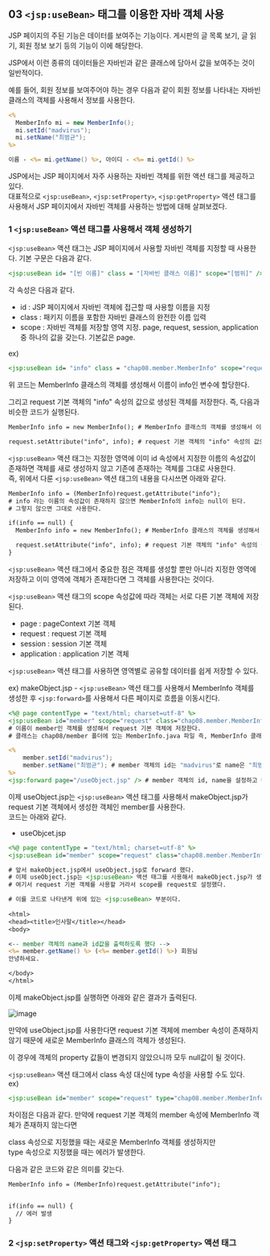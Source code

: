 ## 03 `<jsp:useBean>` 태그를 이용한 자바 객체 사용

JSP 페이지의 주된 기능은 데이터를 보여주는 기능이다. 게시판의 글 목록 보기, 글 읽기, 회원 정보 보기 등의 기능이 이에 해당한다.

JSP에서 이런 종류의 데이터들은 자바빈과 같은 클래스에 담아서 값을 보여주는 것이 일반적이다.

예를 들어, 회원 정보를 보여주어야 하는 경우 다음과 같이 회원 정보를 나타내는 자바빈 클래스의 객체를 사용해서 정보를 사용한다.

``` jsp
<% 
  MemberInfo mi = new MemberInfo();
  mi.setId("madvirus");
  mi.setName("최범균");
%>

이름 - <%= mi.getName() %>, 아이디 - <%= mi.getId() %>
```

JSP에서는 JSP 페이지에서 자주 사용하는 자바빈 객체를 위한 액션 태그를 제공하고 있다.  
대표적으로 `<jsp:useBean>`, `<jsp:setProperty>`, `<jsp:getProperty>` 액션 태그를 사용해서 JSP 페이지에서 자바빈 객체를 사용하는 방법에 대해 살펴보겠다.

### 1 `<jsp:useBean>` 액션 태그를 사용해서 객체 생성하기

`<jsp:useBean>` 액션 태그는 JSP 페이지에서 사용할 자바빈 객체를 지정할 때 사용한다. 기본 구문은 다음과 같다.

``` jsp
<jsp:useBean id= "[빈 이름]" class = "[자바빈 클래스 이름]" scope="[범위]" /> 
```

각 속성은 다음과 같다.
- id : JSP 페이지에서 자바빈 객체에 접근할 때 사용할 이름을 지정
- class : 패키지 이름을 포함한 자바빈 클래스의 완전한 이름 입력
- scope : 자바빈 객체를 저장할 영역 지정. page, request, session, application 중 하나의 값을 갖는다. 기본값은 page.

ex) 
``` jsp
<jsp:useBean id= "info" class = "chap08.member.MemberInfo" scope="request" /> 
```

위 코드는 MemberInfo 클래스의 객체를 생성해서 이름이 info인 변수에 할당한다. 

그리고 request 기본 객체의 "info" 속성의 값으로 생성된 객체를 저장한다. 즉, 다음과 비슷한 코드가 실행된다.

``` jsp
MemberInfo info = new MemberInfo(); # MemberInfo 클래스의 객체를 생성해서 이름이 info인 변수에 할당

request.setAttribute("info", info); # request 기본 객체의 "info" 속성의 값으로 생성된 객체를 저장
```

`<jsp:useBean>` 액션 태그는 지정한 영역에 이미 id 속성에서 지정한 이름의 속성값이 존재하면 객체를 새로 생성하지 않고 기존에 존재하는 객체를 그대로 사용한다.  
즉, 위에서 다룬 `<jsp:useBean>` 액션 태그의 내용을 다시쓰면 아래와 같다.

``` jsp
MemberInfo info = (MemberInfo)request.getAttribute("info"); 
# info 라는 이름의 속성값이 존재하지 않으면 MemberInfo의 info는 null이 된다.
# 그렇지 않으면 그대로 사용한다.

if(info == null) { 
  MemberInfo info = new MemberInfo(); # MemberInfo 클래스의 객체를 생성해서 이름이 info인 변수에 할당

  request.setAttribute("info", info); # request 기본 객체의 "info" 속성의 값으로 생성된 객체를 저장
}
```

`<jsp:useBean>` 액션 태그에서 중요한 점은 객체를 생성할 뿐만 아니라 지정한 영역에 저장하고 이미 영역에 객체가 존재한다면 그 객체를 사용한다는 것이다.

`<jsp:useBean>` 액션 태그의 scope 속성값에 따라 객체는 서로 다른 기본 객체에 저장된다. 
- page : pageContext 기본 객체
- request : request 기본 객체
- session : session 기본 객체
- application : application 기본 객체

`<jsp:useBean>` 액션 태그를 사용하면 영역별로 공유할 데이터를 쉽게 저장할 수 있다.

ex) makeObject.jsp - `<jsp:useBean>` 액션 태그를 사용해서 MemberInfo 객체를 생성한 후 `<jsp:forward>`를 사용해서 다른 페이지로 흐름을 이동시킨다.

``` jsp
<%@ page contentType = "text/html; charset=utf-8" %>
<jsp:useBean id="member" scope="request" class="chap08.member.MemberInfo" />
# 이름이 member인 객체를 생성해서 request 기본 객체에 저장한다. 
# 클래스는 chap08/member 폴더에 있는 MemberInfo.java 파일 즉, MemberInfo 클래스를 사용한다.

<%
	member.setId("madvirus"); 
	member.setName("최범균"); # member 객체의 id는 "madvirus"로 name은 "최범균"으로 설정했다.
%>
<jsp:forward page="/useObject.jsp" /> # member 객체의 id, name을 설정하고 나서 useObject.jsp로 이동
```

이제 useObject.jsp는 `<jsp:useBean>` 액션 태그를 사용해서 makeObject.jsp가 request 기본 객체에서 생성한 객체인 member를 사용한다.  
코드는 아래와 같다.

- useObjcet.jsp
``` jsp
<%@ page contentType = "text/html; charset=utf-8" %>
<jsp:useBean id="member" scope="request" class="chap08.member.MemberInfo" />

# 앞서 makeObject.jsp에서 useObject.jsp로 forward 했다. 
# 이제 useObject.jsp는 <jsp:useBean> 액션 태그를 사용해서 makeObject.jsp가 생성한 객체인 member를 사용할 것이다.
# 여기서 request 기본 객체를 사용할 거라서 scope를 request로 설정했다.

# 이를 코드로 나타낸게 위에 있는 <jsp:useBean> 부분이다.
   
<html>
<head><title>인사말</title></head>
<body>

<-- member 객체의 name과 id값을 출력하도록 했다 -->
<%= member.getName() %> (<%= member.getId() %>) 회원님
안녕하세요.

</body>
</html>
```

이제 makeObject.jsp를 실행하면 아래와 같은 결과가 출력된다. 

![image](https://user-images.githubusercontent.com/64796257/148908045-58ad287f-04df-459c-9141-feec631fe3ec.png)

만약에 useObject.jsp를 사용한다면 request 기본 객체에 member 속성이 존재하지 않기 때문에 새로운 MemberInfo 클래스의 객체가 생성된다. 

이 경우에 객체의 property 값들이 변경되지 않았으니까 모두 null값이 될 것이다. 

`<jsp:useBean>` 액션 태그에서 class 속성 대신에 type 속성을 사용할 수도 있다.  
ex) 
``` jsp
<jsp:useBean id="member" scope="request" type="chap08.member.MemberInfo" />
```

차이점은 다음과 같다. 
만약에 request 기본 객체의 member 속성에 MemberInfo 객체가 존재하지 않는다면  

class 속성으로 지정했을 때는 새로운 MemberInfo 객체를 생성하지만  
type 속성으로 지정했을 때는 에러가 발생한다. 

다음과 같은 코드와 같은 의미를 갖는다.

``` jsp
MemberInfo info = (MemberInfo)request.getAttribute("info"); 


if(info == null) { 
  // 에러 발생
}
```

### 2 `<jsp:setProperty>` 액션 태그와 `<jsp:getProperty>` 액션 태그








